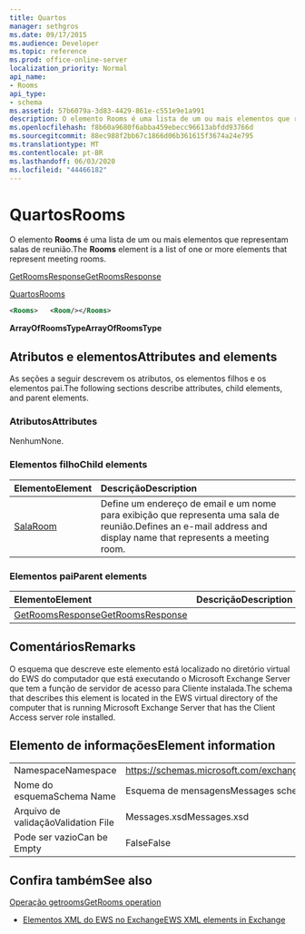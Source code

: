 ```yaml
---
title: Quartos
manager: sethgros
ms.date: 09/17/2015
ms.audience: Developer
ms.topic: reference
ms.prod: office-online-server
localization_priority: Normal
api_name:
- Rooms
api_type:
- schema
ms.assetid: 57b6079a-3d83-4429-861e-c551e9e1a991
description: O elemento Rooms é uma lista de um ou mais elementos que representam salas de reunião.
ms.openlocfilehash: f8b60a9680f6abba459ebecc96613abfdd93766d
ms.sourcegitcommit: 88ec988f2bb67c1866d06b361615f3674a24e795
ms.translationtype: MT
ms.contentlocale: pt-BR
ms.lasthandoff: 06/03/2020
ms.locfileid: "44466182"
---
```

# <a name="rooms"></a><span data-ttu-id="fbc68-103">Quartos</span><span class="sxs-lookup"><span data-stu-id="fbc68-103">Rooms</span></span>

<span data-ttu-id="fbc68-104">O elemento **Rooms** é uma lista de um ou mais elementos que representam salas de reunião.</span><span class="sxs-lookup"><span data-stu-id="fbc68-104">The **Rooms** element is a list of one or more elements that represent meeting rooms.</span></span> 
  
[<span data-ttu-id="fbc68-105">GetRoomsResponse</span><span class="sxs-lookup"><span data-stu-id="fbc68-105">GetRoomsResponse</span></span>](getroomsresponse.md)
  
[<span data-ttu-id="fbc68-106">Quartos</span><span class="sxs-lookup"><span data-stu-id="fbc68-106">Rooms</span></span>](rooms.md)
  
```xml
<Rooms>   <Room/></Rooms>
```

 <span data-ttu-id="fbc68-107">**ArrayOfRoomsType**</span><span class="sxs-lookup"><span data-stu-id="fbc68-107">**ArrayOfRoomsType**</span></span>
## <a name="attributes-and-elements"></a><span data-ttu-id="fbc68-108">Atributos e elementos</span><span class="sxs-lookup"><span data-stu-id="fbc68-108">Attributes and elements</span></span>

<span data-ttu-id="fbc68-109">As seções a seguir descrevem os atributos, os elementos filhos e os elementos pai.</span><span class="sxs-lookup"><span data-stu-id="fbc68-109">The following sections describe attributes, child elements, and parent elements.</span></span>
  
### <a name="attributes"></a><span data-ttu-id="fbc68-110">Atributos</span><span class="sxs-lookup"><span data-stu-id="fbc68-110">Attributes</span></span>

<span data-ttu-id="fbc68-111">Nenhum</span><span class="sxs-lookup"><span data-stu-id="fbc68-111">None.</span></span>
  
### <a name="child-elements"></a><span data-ttu-id="fbc68-112">Elementos filho</span><span class="sxs-lookup"><span data-stu-id="fbc68-112">Child elements</span></span>

|<span data-ttu-id="fbc68-113">**Elemento**</span><span class="sxs-lookup"><span data-stu-id="fbc68-113">**Element**</span></span>|<span data-ttu-id="fbc68-114">**Descrição**</span><span class="sxs-lookup"><span data-stu-id="fbc68-114">**Description**</span></span>|
|:-----|:-----|
|[<span data-ttu-id="fbc68-115">Sala</span><span class="sxs-lookup"><span data-stu-id="fbc68-115">Room</span></span>](room.md) <br/> |<span data-ttu-id="fbc68-116">Define um endereço de email e um nome para exibição que representa uma sala de reunião.</span><span class="sxs-lookup"><span data-stu-id="fbc68-116">Defines an e-mail address and display name that represents a meeting room.</span></span>  <br/> |
   
### <a name="parent-elements"></a><span data-ttu-id="fbc68-117">Elementos pai</span><span class="sxs-lookup"><span data-stu-id="fbc68-117">Parent elements</span></span>

|<span data-ttu-id="fbc68-118">**Elemento**</span><span class="sxs-lookup"><span data-stu-id="fbc68-118">**Element**</span></span>|<span data-ttu-id="fbc68-119">**Descrição**</span><span class="sxs-lookup"><span data-stu-id="fbc68-119">**Description**</span></span>|
|:-----|:-----|
|[<span data-ttu-id="fbc68-120">GetRoomsResponse</span><span class="sxs-lookup"><span data-stu-id="fbc68-120">GetRoomsResponse</span></span>](getroomsresponse.md) <br/> ||
   
## <a name="remarks"></a><span data-ttu-id="fbc68-121">Comentários</span><span class="sxs-lookup"><span data-stu-id="fbc68-121">Remarks</span></span>

<span data-ttu-id="fbc68-122">O esquema que descreve este elemento está localizado no diretório virtual do EWS do computador que está executando o Microsoft Exchange Server que tem a função de servidor de acesso para Cliente instalada.</span><span class="sxs-lookup"><span data-stu-id="fbc68-122">The schema that describes this element is located in the EWS virtual directory of the computer that is running Microsoft Exchange Server that has the Client Access server role installed.</span></span>
  
## <a name="element-information"></a><span data-ttu-id="fbc68-123">Elemento de informações</span><span class="sxs-lookup"><span data-stu-id="fbc68-123">Element information</span></span>

|||
|:-----|:-----|
|<span data-ttu-id="fbc68-124">Namespace</span><span class="sxs-lookup"><span data-stu-id="fbc68-124">Namespace</span></span>  <br/> |https://schemas.microsoft.com/exchange/services/2006/messages  <br/> |
|<span data-ttu-id="fbc68-125">Nome do esquema</span><span class="sxs-lookup"><span data-stu-id="fbc68-125">Schema Name</span></span>  <br/> |<span data-ttu-id="fbc68-126">Esquema de mensagens</span><span class="sxs-lookup"><span data-stu-id="fbc68-126">Messages schema</span></span>  <br/> |
|<span data-ttu-id="fbc68-127">Arquivo de validação</span><span class="sxs-lookup"><span data-stu-id="fbc68-127">Validation File</span></span>  <br/> |<span data-ttu-id="fbc68-128">Messages.xsd</span><span class="sxs-lookup"><span data-stu-id="fbc68-128">Messages.xsd</span></span>  <br/> |
|<span data-ttu-id="fbc68-129">Pode ser vazio</span><span class="sxs-lookup"><span data-stu-id="fbc68-129">Can be Empty</span></span>  <br/> |<span data-ttu-id="fbc68-130">False</span><span class="sxs-lookup"><span data-stu-id="fbc68-130">False</span></span>  <br/> |
   
## <a name="see-also"></a><span data-ttu-id="fbc68-131">Confira também</span><span class="sxs-lookup"><span data-stu-id="fbc68-131">See also</span></span>



[<span data-ttu-id="fbc68-132">Operação getrooms</span><span class="sxs-lookup"><span data-stu-id="fbc68-132">GetRooms operation</span></span>](getrooms-operation.md)


- [<span data-ttu-id="fbc68-133">Elementos XML do EWS no Exchange</span><span class="sxs-lookup"><span data-stu-id="fbc68-133">EWS XML elements in Exchange</span></span>](ews-xml-elements-in-exchange.md)

